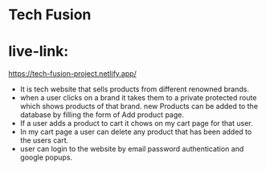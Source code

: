# Tech Fusion
# live-link:
https://tech-fusion-project.netlify.app/
* It is tech website that sells products from different renowned brands.
* when a user clicks on a brand it takes them to a private protected route which shows products of that brand. new Products can be added to the database by filling the form of Add product page.
* If a user adds a product to cart it chows on my cart page for that user.
* In my cart page a user can delete any product that has been added to the users cart.
* user can login to the website by email password authentication and google popups. 
